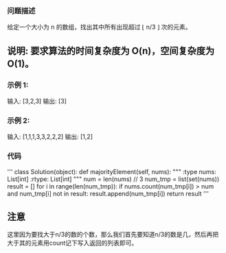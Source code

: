 ### 问题描述
给定一个大小为 n 的数组，找出其中所有出现超过 ⌊ n/3 ⌋ 次的元素。

## 说明: 要求算法的时间复杂度为 O(n)，空间复杂度为 O(1)。
### 示例 1:

输入: [3,2,3]
输出: [3]
### 示例 2:

输入: [1,1,1,3,3,2,2,2]
输出: [1,2]
### 代码
'''
class Solution(object):
    def majorityElement(self, nums):
        """
        :type nums: List[int]
        :rtype: List[int]
        """
        num = len(nums) // 3
        num_tmp = list(set(nums))
        result = []
        for i in range(len(num_tmp)):
            if nums.count(num_tmp[i]) > num and num_tmp[i] not in result:
                result.append(num_tmp[i])
        return result
'''
## 注意
这里因为要找大于n/3的数的个数，那么我们首先要知道n/3的数是几，然后再把大于其的元素用count记下写入返回的列表即可。